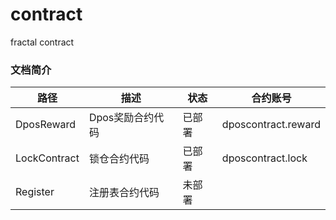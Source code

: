 # contract
fractal contract

### 文档简介
路径 | 描述 | 状态 | 合约账号
---|---|---|---
DposReward | Dpos奖励合约代码 | 已部署 | dposcontract.reward
LockContract | 锁仓合约代码 | 已部署 | dposcontract.lock
Register | 注册表合约代码 | 未部署 | 